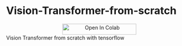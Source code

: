 # Vision-Transformer-from-scratch
<center>
    <a href="https://colab.research.google.com/github/givkashi/Vision-Transformer-from-scratch/blob/main/vision-transformer-from-scratch-with-tf.ipynb"><img width="200" height="30" style="vertical-align:middle" src="https://colab.research.google.com/assets/colab-badge.svg" alt="Open In Colab"/></a>
</center>
Vision Transformer from scratch with tensorflow
